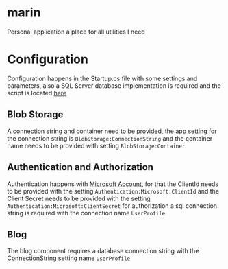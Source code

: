 # marin
Personal application a place for all utilities I need

# Configuration
Configuration happens in the Startup.cs file with some settings and parameters, also a SQL Server database implementation is required and the script is located [here](https://github.com/marinoscar/marin/blob/main/code/MarinDb.sql)
## Blob Storage
A connection string and container need to be provided, the app setting for the connection string is `BlobStorage:ConnectionString` and the container name needs to be provided with setting `BlobStorage:Container`
## Authentication and Authorization
Authentication happens with [Microsoft Account](https://docs.microsoft.com/en-us/aspnet/core/security/authentication/social/microsoft-logins?view=aspnetcore-5.0), for that the ClientId needs to be provided with the setting `Authentication:Microsoft:ClientId` and the Client Secret needs to be provided with the setting `Authentication:Microsoft:ClientSecret` for authorization a sql connection string is required with the connection name `UserProfile`
## Blog
The blog component requires a database connection string with the ConnectionString setting name `UserProfile`
